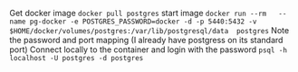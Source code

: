 Get docker image
```docker pull postgres```
start image
```docker run --rm   --name pg-docker -e POSTGRES_PASSWORD=docker -d -p 5440:5432 -v $HOME/docker/volumes/postgres:/var/lib/postgresql/data  postgres```
Note the password and port mapping (I already have postgress on its standard port)
Connect locally to the container and login with the password
```psql -h localhost -U postgres -d postgres```
